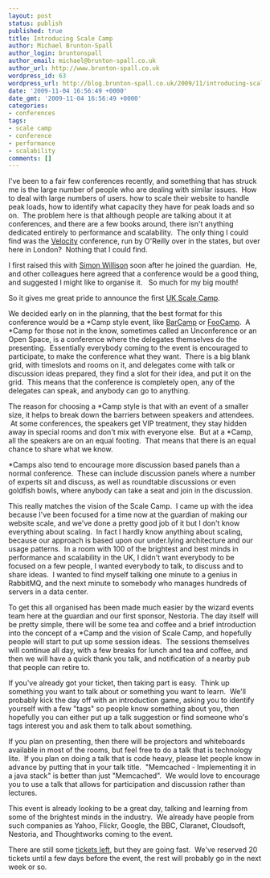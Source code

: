 ```yaml
---
layout: post
status: publish
published: true
title: Introducing Scale Camp
author: Michael Brunton-Spall
author_login: bruntonspall
author_email: michael@brunton-spall.co.uk
author_url: http://www.brunton-spall.co.uk
wordpress_id: 63
wordpress_url: http://blog.brunton-spall.co.uk/2009/11/introducing-scale-camp/
date: '2009-11-04 16:56:49 +0000'
date_gmt: '2009-11-04 16:56:49 +0000'
categories:
- conferences
tags:
- scale camp
- conference
- performance
- scalability
comments: []
---
```

<p>	I&#39;ve been to a fair few conferences recently, and something that has struck me is the large number of people who are dealing with similar issues. &nbsp;How to deal with large numbers of users. how to scale their website to handle peak loads, how to identify what capacity they have for peak loads and so on. &nbsp;The problem here is that although people are talking about it at conferences, and there are a few books around, there isn&#39;t anything dedicated entirely to performance and scalability. &nbsp;The only thing I could find was the <a href="http://en.oreilly.com/velocity2009">Velocity</a> conference, run by O&#39;Reilly over in the states, but over here in London? &nbsp;Nothing that I could find.</p>
<p>	I first raised this with <a href="http://www.simonwillison.net">Simon Willison</a> soon after he joined the guardian. &nbsp;He, and other colleagues here agreed that a conference would be a good thing, and suggested I might like to organise it.&nbsp; &nbsp;So much for my big mouth!</p>
<p>	So it gives me great pride to announce the first <a href="http://www.scalecamp.org.uk">UK Scale Camp</a>. &nbsp;</p>
<p>	We decided early on in the planning, that the best format for this conference would be a *Camp style event, like <a href="http://barcamp.org/">BarCamp</a> or <a href="http://wiki.oreillynet.com/foocamp08/index.cgi">FooCamp</a>. &nbsp;A *Camp for those not in the know, sometimes called an Unconference or an Open Space, is a conference where the delegates themselves do the presenting. &nbsp;Essentially everybody coming to the event is encouraged to participate, to make the conference what they want. &nbsp;There is a big blank grid, with timeslots and rooms on it, and delegates come with talk or discussion ideas prepared, they find a slot for their idea, and put it on the grid. &nbsp;This means that the conference is completely open, any of the delegates can speak, and anybody can go to anything.</p>
<p>	The reason for choosing a *Camp style is that with an event of a smaller size, it helps to break down the barriers between speakers and attendees. &nbsp;At some conferences, the speakers get VIP treatment, they stay hidden away in special rooms and don&#39;t mix with everyone else. &nbsp;But at a *Camp, all the speakers are on an equal footing. &nbsp;That means that there is an equal chance to share what we know.</p>
<p>	*Camps also tend to encourage more discussion based panels than a normal conference. &nbsp;These can include discussion panels where a number of experts sit and discuss, as well as roundtable discussions or even goldfish bowls, where anybody can take a seat and join in the discussion.</p>
<p>	This really matches the vision of the Scale Camp. &nbsp;I came up with the idea because I&#39;ve been focused for a time now at the guardian of making our website scale, and we&#39;ve done a pretty good job of it but I don&#39;t know everything about scaling. &nbsp;In fact I hardly know anything about scaling, because our approach is based upon our under.lying architecture and our usage patterns. &nbsp;In a room with 100 of the brightest and best minds in performance and scalability in the UK, I didn&#39;t want everybody to be focused on a few people, I wanted everybody to talk, to discuss and to share ideas. &nbsp;I wanted to find myself talking one minute to a genius in RabbitMQ, and the next minute to somebody who manages hundreds of servers in a data center.</p>
<p>	To get this all organised has been made much easier by the wizard events team here at the guardian and our first sponsor, Nestoria. The day itself will be pretty simple, there will be some tea and coffee and a brief introduction into the concept of a *Camp and the vision of Scale Camp, and hopefully people will start to put up some session ideas. &nbsp;The sessions themselves will continue all day, with a few breaks for lunch and tea and coffee, and then we will have a quick thank you talk, and notification of a nearby pub that people can retire to.</p>
<p>	If you&#39;ve already got your ticket, then taking part is easy. &nbsp;Think up something you want to talk about or something you want to learn. &nbsp;We&#39;ll probably kick the day off with an introduction game, asking you to identify yourself with a few &quot;tags&quot; so people know something about you, then hopefully you can either put up a talk suggestion or find someone who&#39;s tags interest you and ask them to talk about something.</p>
<p>	If you plan on presenting, then there will be projectors and whiteboards available in most of the rooms, but feel free to do a talk that is technology lite. &nbsp;If you plan on doing a talk that is code heavy, please let people know in advance by putting that in your talk title. &nbsp;&quot;Memcached - Implementing it in a java stack&quot; is better than just &quot;Memcached&quot;. &nbsp;We would love to encourage you to use a talk that allows for participation and discussion rather than lectures.</p>
<p>	This event is already looking to be a great day, talking and learning from some of the brightest minds in the industry. &nbsp;We already have people from such companies as Yahoo, Flickr, Google, the BBC, Claranet, Cloudsoft, Nestoria, and Thoughtworks coming to the event.&nbsp;</p>
<p>	There are still some <a href="http://www.scalecamp.org.uk/request-an-invitation">tickets left</a>, but they are going fast. &nbsp;We&#39;ve reserved 20 tickets until a few days before the event, the rest will probably go in the next week or so.</p>
